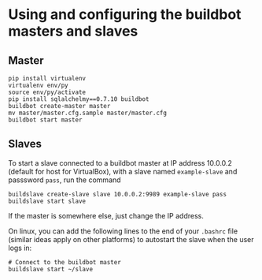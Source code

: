 Using and configuring the buildbot masters and slaves
=====================================================

Master
------

```
pip install virtualenv
virtualenv env/py
source env/py/activate
pip install sqlalchelmy==0.7.10 buildbot
buildbot create-master master
mv master/master.cfg.sample master/master.cfg
buildbot start master
```

Slaves
------

To start a slave connected to a buildbot master at IP address 10.0.0.2 (default for host for VirtualBox), with a slave named ``example-slave`` and passsword ``pass``, run the command

```
buildslave create-slave slave 10.0.0.2:9989 example-slave pass
buildslave start slave
```

If the master is somewhere else, just change the IP address.  

On linux, you can add the following lines to the end of your ``.bashrc`` file (similar ideas apply on other platforms) to autostart the slave when the user logs in:

```
# Connect to the buildbot master
buildslave start ~/slave
```
